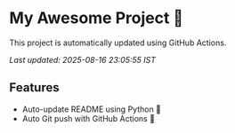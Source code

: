 # My Awesome Project 🚀

This project is automatically updated using GitHub Actions.

_Last updated: 2025-08-16 23:05:55 IST_

## Features
- Auto-update README using Python 🐍
- Auto Git push with GitHub Actions 🤖

